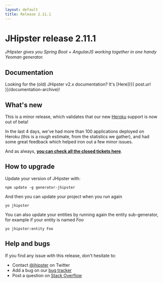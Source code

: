 ```yaml
---
layout: default
title: Release 2.11.1
---
```


JHipster release 2.11.1
==================

*JHipster gives you Spring Boot + AngularJS working together in one handy Yeoman generator.*

Documentation
----------

Looking for the (old) JHipster v2.x documentation? It's [Here]({{ post.url }}/documentation-archive)!

What's new
----------

This is a minor release, which validates that our new [Heroku](https://www.heroku.com/home) support is now out of beta!

In the last 4 days, we've had more than 100 applications deployed on Heroku (this is a rough estimate, from the statistics we gather), and had some great feedback which helped iron out a few minor issues.

And as always, __[you can check all the closed tickets here](https://github.com/jhipster/generator-jhipster/issues?q=milestone%3A2.11.1+is%3Aclosed)__.

How to upgrade
------------

Update your version of JHipster with:

```
npm update -g generator-jhipster
```

And then you can update your project when you run again

```
yo jhipster
```

You can also update your entities by running again the entity sub-generator, for example if your entity is named _Foo_

```
yo jhipster:entity Foo
```

Help and bugs
--------------

If you find any issue with this release, don't hesitate to:

- Contact [@jhipster](https://twitter.com/jhipster) on Twitter
- Add a bug on our [bug tracker](https://github.com/jhipster/generator-jhipster/issues?state=open)
- Post a question on [Stack Overflow](http://stackoverflow.com/tags/jhipster/info)
